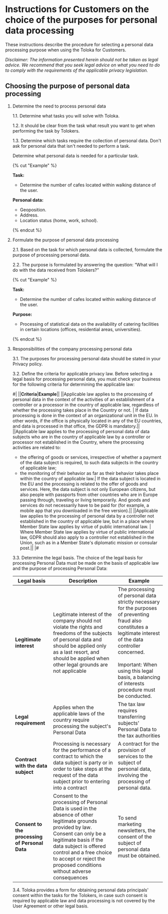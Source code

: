 # Instructions for Customers on the choice of the purposes for personal data processing

These instructions describe the procedure for selecting a personal data processing purpose when using the Toloka for Customers.

_Disclaimer: The information presented herein should not be taken as legal advice. We recommend that you seek legal advice on what you need to do to comply with the requirements of the applicable privacy legislation._

## Choosing the purpose of personal data processing

1. Determine the need to process personal data

    1.1. Determine what tasks you will solve with Toloka.

    1.2. It should be clear from the task what result you want to get when performing the task by Tolokers.

    1.3. Determine which tasks require the collection of personal data. Don't ask for personal data that isn't needed to perform a task.

    Determine what personal data is needed for a particular task.

    {% cut "Example" %}

    **Task:**

    - Determine the number of cafes located within walking distance of the user.

    **Personal data:**

    - Geoposition.
    - Address.
    - Location status (home, work, school).

    {% endcut %}

2. Formulate the purpose of personal data processing

    2.1. Based on the task for which personal data is collected, formulate the purpose of processing personal data.

    2.2. The purpose is formulated by answering the question: “What will I do with the data received from Tolokers?”

    {% cut "Example" %}

    **Task:**

    - Determine the number of cafes located within walking distance of the user.

    **Purpose:**

    - Processing of statistical data on the availability of catering facilities in certain locations (offices, residential areas, universities).

    {% endcut %}

3. Responsibilities of the company processing personal data

    3.1. The purposes for processing personal data should be stated in your Privacy policy.

    3.2. Define the criteria for applicable privacy law. Before selecting a legal basis for processing personal data, you must check your business for the following criteria for determining the applicable law:

    #|
    ||**Criteria**|**Example**||
    ||Applicable law applies to the processing of personal data in the context of the activities of an establishment of a controller or a processor in the country of applicable law, regardless of whether the processing takes place in the Country or not. | If data processing is done in the context of an organizational unit in the EU. In other words, if the office is physically located in any of the EU countries, and data is processed in that office, the GDPR is mandatory.||
    ||Applicable law applies to the processing of personal data of data subjects who are in the country of applicable law by a controller or processor not established in the Country, where the processing activities are related to:

    - the offering of goods or services, irrespective of whether a payment of the data subject is required, to such data subjects in the country of applicable law;
    - the monitoring of their behavior as far as their behavior takes place within the country of applicable law.| If the data subject is located in the EU and the processing is related to the offer of goods and services. Here, the data subject is not only European citizens, but also people with passports from other countries who are in Europe passing through, traveling or living temporarily. And goods and services do not necessarily have to be paid for (for example, a mobile app that you downloaded in the free version).||
    ||Applicable law applies to the processing of personal data by a controller not established in the country of applicable law, but in a place where Member State law applies by virtue of public international law. | Where Member State law applies by virtue of public international law, GDPR should also apply to a controller not established in the Union, such as in a Member State's diplomatic mission or consular post.||
    |#

    3.3. Determine the legal basis. The choice of the legal basis for processing Personal Data must be made on the basis of applicable law and the purpose of processing Personal Data:

    **Legal basis** | **Description** | **Example**
    ----------- | ----------- | -------
    **Legitimate interest** | Legitimate interest of the company should not violate the rights and freedoms of the subjects of personal data and should be applied only as a last resort, and should be applied when other legal grounds are not applicable | The processing of personal data strictly necessary for the purposes of preventing fraud also constitutes a legitimate interest of the data controller concerned.<br/><br/>Important: When using this legal basis, a balancing of interests procedure must be conducted.
    **Legal requirement** | Applies when the applicable laws of the country require processing the subject's Personal Data | The tax law requires transferring subjects' Personal Data to the tax authorities
    **Contract with the data subject** | Processing is necessary for the performance of a contract to which the data subject is party or in order to take steps at the request of the data subject prior to entering into a contract | A contract for the provision of services to the subject of personal data, involving the processing of personal data.
    **Consent to the processing of Personal Data** | Consent to the processing of Personal Data is used in the absence of other legitimate grounds provided by law. Consent can only be a legitimate basis if the data subject is offered control and a free choice to accept or reject the proposed conditions without adverse consequences | To send marketing newsletters, the consent of the subject of personal data must be obtained.

    3.4. Toloka provides a form for obtaining personal data principals' consent within the tasks for the Tolokers, in case such consent is required by applicable law and data processing is not covered by the User Agreement or other legal basis.
